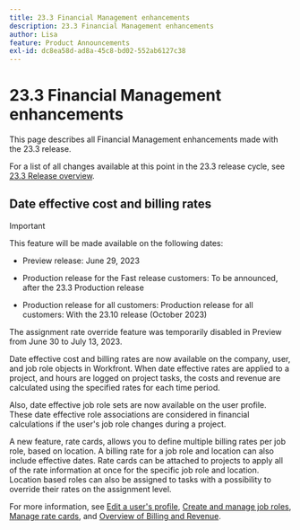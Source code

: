 ```yaml
---
title: 23.3 Financial Management enhancements
description: 23.3 Financial Management enhancements
author: Lisa
feature: Product Announcements
exl-id: dc8ea58d-ad8a-45c8-bd02-552ab6127c38
---
```

# 23.3 Financial Management enhancements

This page describes all Financial Management enhancements made with the 23.3 release.

For a list of all changes available at this point in the 23.3 release cycle, see [23.3 Release overview](/help/quicksilver/product-announcements/product-releases/23.3-release-activity/23-3-release-overview.md).

## Date effective cost and billing rates


>[!IMPORTANT]
>
>This feature will be made available on the following dates:
>
>* Preview release: June 29, 2023
>
>* Production release for the Fast release customers: To be announced, after the 23.3 Production release
>
>* Production release for all customers: Production release for all customers: With the 23.10 release (October 2023)
>
>The assignment rate override feature was temporarily disabled in Preview from June 30 to July 13, 2023. 


Date effective cost and billing rates are now available on the company, user, and job role objects in Workfront. When date effective rates are applied to a project, and hours are logged on project tasks, the costs and revenue are calculated using the specified rates for each time period.

Also, date effective job role sets are now available on the user profile. These date effective role associations are considered in financial calculations if the user's job role changes during a project.

A new feature, rate cards, allows you to define multiple billing rates per job role, based on location. A billing rate for a job role and location can also include effective dates. Rate cards can be attached to projects to apply all of the rate information at once for the specific job role and location. Location based roles can also be assigned to tasks with a possibility to override their rates on the assignment level.

For more information, see [Edit a user's profile](/help/quicksilver/administration-and-setup/add-users/create-and-manage-users/edit-a-users-profile.md), [Create and manage job roles](/help/quicksilver/administration-and-setup/set-up-workfront/organizational-setup/create-manage-job-roles.md), [Manage rate cards](/help/quicksilver/administration-and-setup/set-up-workfront/configure-system-defaults/manage-rate-cards.md), and [Overview of Billing and Revenue](/help/quicksilver/manage-work/projects/project-finances/billing-and-revenue-overview.md).
